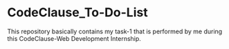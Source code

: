# CodeClause_To-Do-List
This repository basically contains my task-1 that is performed by me during this CodeClause-Web Development Internship.

